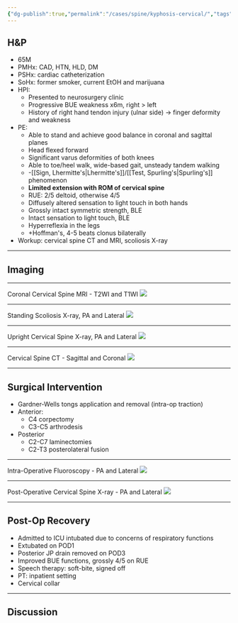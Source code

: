 ```yaml
---
{"dg-publish":true,"permalink":"/cases/spine/kyphosis-cervical/","tags":["spine/c","fusion","corpectomy"],"created":"2023-05-22T21:19:31.000-05:00","updated":"2023-05-22T21:45:03.000-05:00"}
---
```



## H&P

- 65M
- PMHx: CAD, HTN, HLD, DM
- PSHx: cardiac catheterization
- SoHx: former smoker, current EtOH and marijuana
- HPI: 
	- Presented to neurosurgery clinic
	- Progressive BUE weakness x6m, right \> left
	- History of right hand tendon injury (ulnar side) -> finger deformity and weakness
- PE: 
	- Able to stand and achieve good balance in coronal and sagittal planes
	- Head flexed forward
	- Significant varus deformities of both knees
	- Able to toe/heel walk, wide-based gait, unsteady tandem walking
	- -[[Sign, Lhermitte's\|Lhermitte's]]/[[Test, Spurling's\|Spurling's]] phenomenon
	- **Limited extension with ROM of cervical spine**
	- RUE: 2/5 deltoid, otherwise 4/5
	- Diffusely altered sensation to light touch in both hands
	- Grossly intact symmetric strength, BLE
	- Intact sensation to light touch, BLE
	- Hyperreflexia in the legs
	- +Hoffman's, 4-5 beats clonus bilaterally
- Workup: cervical spine CT and MRI, scoliosis X-ray

---

## Imaging

---

Coronal Cervical Spine MRI - T2WI and T1WI 
![](https://i.imgur.com/oHgaO1s.png)

---

Standing Scoliosis X-ray, PA and Lateral
![](https://i.imgur.com/8VFxqET.png)

---

Upright Cervical Spine X-ray, PA and Lateral
![](https://i.imgur.com/M1tkNSZ.png)

---

Cervical Spine CT - Sagittal and Coronal
![](https://i.imgur.com/UPDaHDi.png)

---

## Surgical Intervention

- Gardner-Wells tongs application and removal (intra-op traction)
- Anterior:
	- C4 corpectomy
	- C3-C5 arthrodesis
- Posterior
	- C2-C7 laminectomies
	- C2-T3 posterolateral fusion

---

Intra-Operative Fluoroscopy - PA and Lateral
![](https://i.imgur.com/A3ldGn2.jpg)

---

Post-Operative Cervical Spine X-ray - PA and Lateral
![](https://i.imgur.com/w9NFhjz.jpg)

---

## Post-Op Recovery

- Admitted to ICU intubated due to concerns of respiratory functions
- Extubated on POD1
- Posterior JP drain removed on POD3
- Improved BUE functions, grossly 4/5 on RUE
- Speech therapy: soft-bite, signed off
- PT: inpatient setting
- Cervical collar 

---

## Discussion
